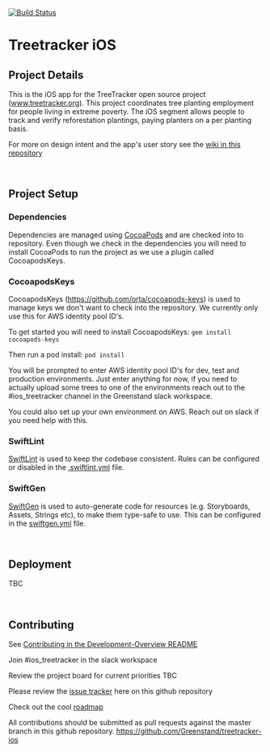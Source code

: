 [![Build Status](https://travis-ci.com/Greenstand/treetracker-ios.svg?branch=master)](https://travis-ci.com/Greenstand/treetracker-ios)

# Treetracker iOS

## Project Details

This is the iOS app for the TreeTracker open source project (www.treetracker.org).
This project coordinates tree planting employment for people living in extreme poverty.
The iOS segment allows people to track and verify reforestation plantings,
paying planters on a per planting basis.

For more on design intent and the app's user story see the [wiki in this repository](https://github.com/Greenstand/treetracker-android/wiki/User-Story)

&nbsp;

## Project Setup

### Dependencies
Dependencies are managed using [CocoaPods](https://guides.cocoapods.org/) and are checked into to repository.
Even though we check in the dependencies you will need to install CocoaPods to run the project as we use a plugin called CocoapodsKeys.

### CocoapodsKeys
CocoapodsKeys (https://github.com/orta/cocoapods-keys) is used to manage keys we don't want to check into the repository. We currently only use this for AWS identity pool ID's.

To get started you will need to install CocoapodsKeys:
`gem install cocoapods-keys`

Then run a pod install:
`pod install`

You will be prompted to enter AWS identity pool ID's for dev, test and production environments. Just enter anything for now, if you need to actually upload some trees to one of the environments reach out to the #ios_treetracker channel in the Greenstand slack workspace.

You could also set up your own environment on AWS. Reach out on slack if you need help with this.

### SwiftLint
[SwiftLint](https://github.com/realm/SwiftLint) is used to keep the codebase consistent. Rules can be configured or disabled in the [.swiftlint.yml](.swiftlint.yml) file.

### SwiftGen
[SwiftGen](https://github.com/SwiftGen/SwiftGen) is used to auto-generate code for resources (e.g. Storyboards, Assets, Strings etc), to make them type-safe to use. This can be configured in the [swiftgen.yml](swiftgen.yml) file.

&nbsp;

## Deployment
TBC

&nbsp;

## Contributing

See [Contributing in the Development-Overview README](https://github.com/Greenstand/Development-Overview/blob/master/README.md)

Join #ios_treetracker in the slack workspace

Review the project board for current priorities TBC

Please review the [issue tracker](https://github.com/Greenstand/treetracker-ios/issues) here on this github repository

Check out the cool [roadmap](https://github.com/Greenstand/Development-Overview/blob/master/Roadmap.md)

All contributions should be submitted as pull requests against the master branch in this github repository. https://github.com/Greenstand/treetracker-ios
